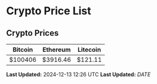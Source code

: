 # Crypto Price List

## Crypto Prices
| Bitcoin | Ethereum | Litecoin |
| ------- | -------- | -------- |
| $100406 | $3916.46 | $121.11 |
**Last Updated:** 2024-12-13 12:26 UTC
**Last Updated:** $DATE$
